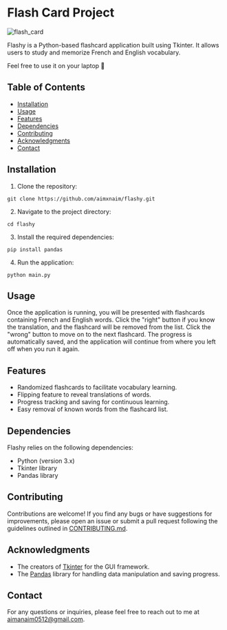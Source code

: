 # Flash Card Project

![flash_card](https://media.tenor.com/j6Wa6Mb2H2EAAAAC/100dollars-card.gif)

Flashy is a Python-based flashcard application built using Tkinter. It allows users to study and memorize French and English vocabulary.

Feel free to use it on your laptop :ghost:

## Table of Contents
- [Installation](#installation)
- [Usage](#usage)
- [Features](#features)
- [Dependencies](#dependencies)
- [Contributing](#contributing)
- [Acknowledgments](#acknowledgments)
- [Contact](#contact)

## Installation
1. Clone the repository:
```
git clone https://github.com/aimxnaim/flashy.git
```
2. Navigate to the project directory:
```
cd flashy
```
3. Install the required dependencies:
```
pip install pandas
```
4. Run the application:
```
python main.py
```


## Usage
Once the application is running, you will be presented with flashcards containing French and English words. Click the "right" button if you know the translation, and the flashcard will be removed from the list. Click the "wrong" button to move on to the next flashcard. The progress is automatically saved, and the application will continue from where you left off when you run it again.

## Features
- Randomized flashcards to facilitate vocabulary learning.
- Flipping feature to reveal translations of words.
- Progress tracking and saving for continuous learning.
- Easy removal of known words from the flashcard list.

## Dependencies
Flashy relies on the following dependencies:
- Python (version 3.x)
- Tkinter library
- Pandas library

## Contributing
Contributions are welcome! If you find any bugs or have suggestions for improvements, please open an issue or submit a pull request following the guidelines outlined in [CONTRIBUTING.md](CONTRIBUTING.md).

## Acknowledgments
- The creators of [Tkinter](https://docs.python.org/3/library/tkinter.html) for the GUI framework.
- The [Pandas](https://pandas.pydata.org/) library for handling data manipulation and saving progress.

## Contact
For any questions or inquiries, please feel free to reach out to me at aimanaim0512@gmail.com.


